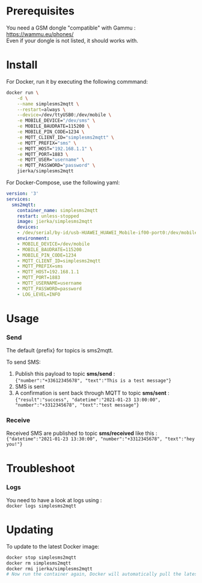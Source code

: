 # Prerequisites

You need a GSM dongle "compatible" with Gammu : https://wammu.eu/phones/  
Even if your dongle is not listed, it should works with.

# Install
For Docker, run it by executing the following commmand:

```bash
docker run \
    -d \
    --name simplesms2mqtt \
    --restart=always \
    --device=/dev/ttyUSB0:/dev/mobile \
    -e MOBILE_DEVICE="/dev/sms" \
    -e MOBILE_BAUDRATE=115200 \
    -e MOBILE_PIN_CODE=1234 \
    -e MQTT_CLIENT_ID="simplesms2mqtt" \
    -e MQTT_PREFIX="sms" \
    -e MQTT_HOST="192.168.1.1" \
    -e MQTT_PORT=1883 \
    -e MQTT_USER="username" \
    -e MQTT_PASSWORD="password" \
    jierka/simplesms2mqtt
```
For Docker-Compose, use the following yaml:


```yaml
version: '3'
services:
  sms2mqtt:
    container_name: simplesms2mqtt
    restart: unless-stopped
    image: jierka/simplesms2mqtt
    devices:
    - /dev/serial/by-id/usb-HUAWEI_HUAWEI_Mobile-if00-port0:/dev/mobile
    environment:
    - MOBILE_DEVICE=/dev/mobile
    - MOBILE_BAUDRATE=115200
    - MOBILE_PIN_CODE=1234
    - MQTT_CLIENT_ID=simplesms2mqtt
    - MQTT_PREFIX=sms
    - MQTT_HOST=192.168.1.1
    - MQTT_PORT=1883
    - MQTT_USERNAME=username
    - MQTT_PASSWORD=password
    - LOG_LEVEL=INFO
```

# Usage

### Send

The default {prefix} for topics is sms2mqtt.  

To send SMS: 
1. Publish this payload to topic **sms/send** :  
`{"number":"+33612345678", "text":"This is a test message"}`  
2. SMS is sent  
3. A confirmation is sent back through MQTT to topic **sms/sent** :  
`{"result":"success", "datetime":"2021-01-23 13:00:00", "number":"+3312345678", "text":"test message"}`

### Receive

Received SMS are published to topic **sms/received** like this :  
`{"datetime":"2021-01-23 13:30:00", "number":"+3312345678", "text":"hey you!"}`

# Troubleshoot
### Logs
You need to have a look at logs using :  
`docker logs simplesms2mqtt`

# Updating
To update to the latest Docker image:
```bash
docker stop simplesms2mqtt
docker rm simplesms2mqtt
docker rmi jierka/simplesms2mqtt
# Now run the container again, Docker will automatically pull the latest image.
```
